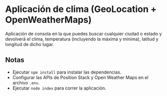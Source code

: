 # Aplicación de clima (GeoLocation + OpenWeatherMaps) 
Aplicación de consola en la que puedes buscar cualquier ciudad o estado y devolverá el clima, temperatura (incluyendo la máxima y mínima), latitud y longitud de dicho lugar. 

## Notas

- Ejecutar `npm install` para instalar las dependencias.
- Configurar las APIs de Position Stack y Open Weather Maps en el archivo `.env`.
- Ejecutar `node index` para correr la aplicación.
